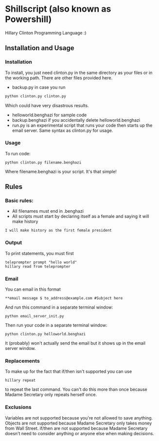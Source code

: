 # Shillscript (also known as Powershill)

Hillary Clinton Programming Language :)

## Installation and Usage

### Installation
To install, you just need clinton.py in the same directory as your files or in the working path.
There are other files provided here. 
- backup.py in case you run
```bash
python clinton.py clinton.py
```
Which could have very disastrous results.
- helloworld.benghazi for sample code
- backup.benghazi if you accidentally delete helloworld.benghazi
- run.py is an experimental script that runs your code then starts up the email server. Same syntax as clinton.py for usage.

### Usage
To run code:
```
python clinton.py filename.benghazi
```
Where filename.benghazi is your script. It's that simple!


## Rules
### Basic rules:
- All filenames must end in .benghazi
- All scripts must start by declaring itself as a female and saying it will make history
```
I will make history as the first female president
```

### Output
To print statements, you must first
```
teleprompter prompt "hello world"
hillary read from teleprompter
```

### Email
You can email in this format
```
**email message $ to_address@example.com #Subject here
```
And run this command in a separate terminal window:
```
python email_server_init.py
```
Then run your code in a separate terminal window:
```
python clinton.py helloworld.benghazi
```
It (probably) won't actually send the email but it shows up in the email server window.

### Replacements
To make up for the fact that if/then isn't supported you can use
```
hillary repeat
```
to repeat the last command. You can't do this more than once because Madame Secretary only repeats herself once.

### Exclusions
Variables are not supported because you're not allowed to save anything.
Objects are not supported because Madame Secretary only takes money from Wall Street.
if/then are not supported because Madame Secretary doesn't need to consider anything or anyone else when making decisions.
